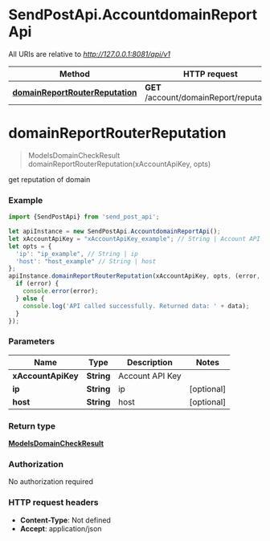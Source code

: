 # SendPostApi.AccountdomainReportApi

All URIs are relative to *http://127.0.0.1:8081/api/v1*

Method | HTTP request | Description
------------- | ------------- | -------------
[**domainReportRouterReputation**](AccountdomainReportApi.md#domainReportRouterReputation) | **GET** /account/domainReport/reputation | 

<a name="domainReportRouterReputation"></a>
# **domainReportRouterReputation**
> ModelsDomainCheckResult domainReportRouterReputation(xAccountApiKey, opts)



get reputation of domain

### Example
```javascript
import {SendPostApi} from 'send_post_api';

let apiInstance = new SendPostApi.AccountdomainReportApi();
let xAccountApiKey = "xAccountApiKey_example"; // String | Account API Key
let opts = { 
  'ip': "ip_example", // String | ip
  'host': "host_example" // String | host
};
apiInstance.domainReportRouterReputation(xAccountApiKey, opts, (error, data, response) => {
  if (error) {
    console.error(error);
  } else {
    console.log('API called successfully. Returned data: ' + data);
  }
});
```

### Parameters

Name | Type | Description  | Notes
------------- | ------------- | ------------- | -------------
 **xAccountApiKey** | **String**| Account API Key | 
 **ip** | **String**| ip | [optional] 
 **host** | **String**| host | [optional] 

### Return type

[**ModelsDomainCheckResult**](ModelsDomainCheckResult.md)

### Authorization

No authorization required

### HTTP request headers

 - **Content-Type**: Not defined
 - **Accept**: application/json

